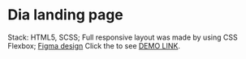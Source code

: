 # Dia landing page
Stack: HTML5, SCSS;
Full responsive layout was made by using CSS Flexbox;
[Figma design](https://www.figma.com/file/7qwsWggv9BAxMi2VPhBuPr/Air-(formerly-Dia)?node-id=9138%3A35) 
Click the to see
  [DEMO LINK](https://tolik-bilokrylov.github.io/layout_dia/).

